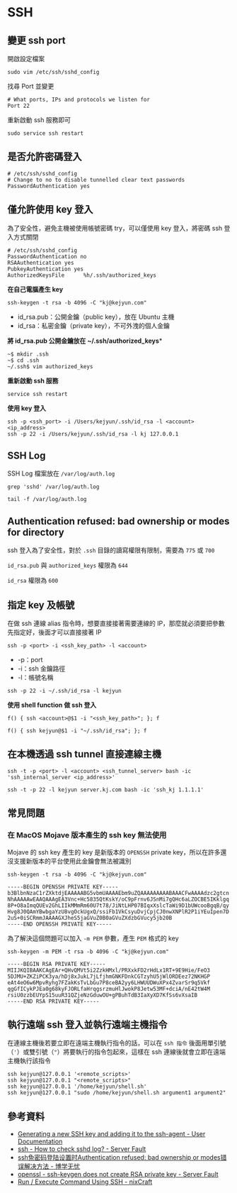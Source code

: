 # SSH

## 變更 ssh port

開啟設定檔案

```shell
sudo vim /etc/ssh/sshd_config
```

找尋 Port 並變更

```shell
# What ports, IPs and protocols we listen for
Port 22
```

重新啟動 ssh 服務即可

```shell
sudo service ssh restart
```

## 是否允許密碼登入

```shell
# /etc/ssh/sshd_config
# Change to no to disable tunnelled clear text passwords
PasswordAuthentication yes
```

## 僅允許使用 key 登入

為了安全性，避免主機被使用帳號密碼 try，可以僅使用 key 登入，將密碼 ssh 登入方式關閉

```shell
# /etc/ssh/sshd_config
PasswordAuthentication no
RSAAuthentication yes
PubkeyAuthentication yes
AuthorizedKeysFile      %h/.ssh/authorized_keys
```

**在自己電腦產生 key**

```shell
ssh-keygen -t rsa -b 4096 -C "kj@kejyun.com"
```

* id_rsa.pub：公開金鑰（public key），放在 Ubuntu 主機
* id_rsa：私密金鑰（private key），不可外洩的個人金鑰


**將 id_rsa.pub 公開金鑰放在 ~/.ssh/authorized_keys***

```shell
~$ mkdir .ssh
~$ cd .ssh
~/.ssh$ vim authorized_keys
```

**重新啟動 ssh 服務**

```shell
service ssh restart
```

**使用 key 登入**

```shell
ssh -p <ssh_port> -i /Users/kejyun/.ssh/id_rsa -l <account> <ip_address>
ssh -p 22 -i /Users/kejyun/.ssh/id_rsa -l kj 127.0.0.1
```

## SSH Log

SSH Log 檔案放在 `/var/log/auth.log`

```shell
grep 'sshd' /var/log/auth.log

tail -f /var/log/auth.log
```


## Authentication refused: bad ownership or modes for directory

ssh 登入為了安全性，對於 `.ssh` 目錄的讀寫權限有限制，需要為 `775` 或 `700`

`id_rsa.pub` 與 `authorized_keys` 權限為 `644`

`id_rsa` 權限為 `600`


## 指定 key 及帳號

在做 ssh 連線 alias 指令時，想要直接接著需要連線的 IP，那麼就必須要把參數先指定好，後面才可以直接接著 IP

```shell
ssh -p <port> -i <ssh_key_path> -l <account>
```

* -p：port
* -i：ssh 金鑰路徑
* -l：帳號名稱

```shell
ssh -p 22 -i ~/.ssh/id_rsa -l kejyun
```

**使用 shell function 做 ssh 登入**

```shell
f() { ssh <account>@$1 -i "<ssh_key_path>"; }; f
```

```shell
f() { ssh kejyun@$1 -i "~/.ssh/id_rsa"; }; f
```

## 在本機透過 ssh tunnel 直接連線主機

```shell
ssh -t -p <port> -l <account> <ssh_tunnel_server> bash -ic 'ssh_internal_server <ip_address>'
```

```shell
ssh -t -p 22 -l kejyun server.kj.com bash -ic 'ssh_kj 1.1.1.1'
```


## 常見問題

### 在 MacOS Mojave 版本產生的 ssh key 無法使用

Mojave 的 ssh key 產生的 key 是新版本的 `OPENSSH` private key，所以在許多還沒支援新版本的平台使用此金鑰會無法被識別

```
ssh-keygen -t rsa -b 4096 -C "kj@kejyun.com"
```

```
-----BEGIN OPENSSH PRIVATE KEY-----
b3BlbnNzaC1rZXktdjEAAAAABG5vbmUAAAAEbm9uZQAAAAAAAAABAAACFwAAAAdzc2gtcn
NhAAAAAwEAAQAAAgEA3Vnc+Hc5835QtKskY/oC9pFrnv6JSnMi7gQHc6aLZOCBE5IKklgq
8P+O8aImqQUEv2GhLIIkMMmRm60U7t78/JiNtLHP07BIqxXslcTaWi9D1bUWcooBgqB/qy
Hvg8J0QAmYBwbgaYzU8vgOckUgxQ/ssiFb1VkCsyuDvjCpjCJ0nwXNPlR2P1iYEuIpen7D
2uS+0iSCRmmJAAAAGXJheS5jaGVuZ0B0aGVuZXdzbGVucy5jb20B
-----END OPENSSH PRIVATE KEY-----
```

為了解決這個問題可以加入 `-m PEM` 參數，產生 `PEM` 格式的 key

```
ssh-keygen -m PEM -t rsa -b 4096 -C "kj@kejyun.com"
```

```
-----BEGIN RSA PRIVATE KEY-----
MIIJKQIBAAKCAgEAr+QHvQMVt5i2ZzkHMxl/PRXxkFD2rHdLx1RT+9E9Hie/FeO3
5DJMU+ZKZiPCK3ya/hDj8xJukL7jLfjhmGNKFDnkCGTzyhU5jWlORDEez72NKHGP
eAt4eO6w6MpvRyhg7FZakKsTvLbGu7P8ceBA2yy6LHWUUDWuXPx4ZvarSr9q5Vkf
qgGfICykPJEa0g68kyFJORLfaHrqgsrzmuHlJwokP8Jetw53MF+dciA/nE42tW4M
rsiU0zzbEUYpS15uuR31QZjeNzGduwOU+gPBuhTdB3IaXyXD7KfSs6vXsaIB
-----END RSA PRIVATE KEY-----
```


## 執行遠端 ssh 登入並執行遠端主機指令

在連線主機後若要立即在遠端主機執行指令的話，可以在 `ssh 指令` 後面用單引號（`'`）或雙引號（`"`）將要執行的指令包起來，這樣在 ssh 連線後就會立即在遠端主機執行該指令


```shell
ssh kejyun@127.0.0.1 '<remote_scripts>'
ssh kejyun@127.0.0.1 "<remote_scripts>"
ssh kejyun@127.0.0.1 '/home/kejyun/shell.sh'
ssh kejyun@127.0.0.1 "sudo /home/kejyun/shell.sh argument1 argument2"
```

## 參考資料
* [Generating a new SSH key and adding it to the ssh-agent - User Documentation](https://help.github.com/articles/generating-a-new-ssh-key-and-adding-it-to-the-ssh-agent/)
* [ssh - How to check sshd log? - Server Fault](https://serverfault.com/questions/130482/how-to-check-sshd-log)
* [ssh免密码登陆设置时Authentication refused: bad ownership or modes错误解决方法 - 博学无忧](https://www.bo56.com/ssh%E5%85%8D%E5%AF%86%E7%A0%81%E7%99%BB%E9%99%86%E8%AE%BE%E7%BD%AE%E6%97%B6authentication-refused-bad-ownership-or-modes%E9%94%99%E8%AF%AF%E8%A7%A3%E5%86%B3%E6%96%B9%E6%B3%95/)
* [openssl - ssh-keygen does not create RSA private key - Server Fault](https://serverfault.com/questions/939909/ssh-keygen-does-not-create-rsa-private-key)
* [Run / Execute Command Using SSH - nixCraft](https://www.cyberciti.biz/faq/unix-linux-execute-command-using-ssh/)

